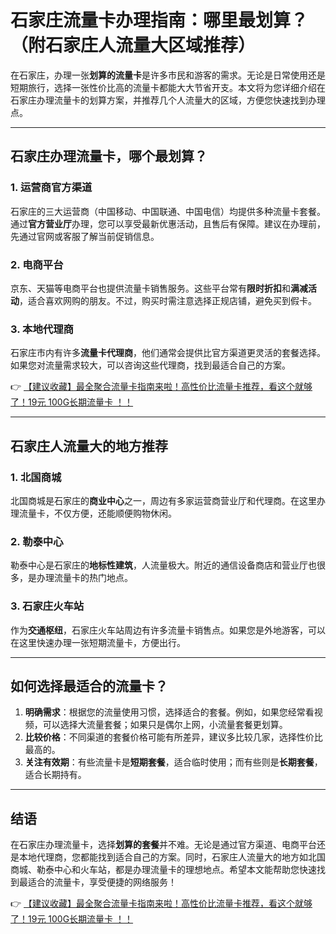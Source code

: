 # 石家庄流量卡办理指南：哪里最划算？（附石家庄人流量大区域推荐）

在石家庄，办理一张**划算的流量卡**是许多市民和游客的需求。无论是日常使用还是短期旅行，选择一张性价比高的流量卡都能大大节省开支。本文将为您详细介绍在石家庄办理流量卡的划算方案，并推荐几个人流量大的区域，方便您快速找到办理点。

---

## 石家庄办理流量卡，哪个最划算？

### 1. 运营商官方渠道
石家庄的三大运营商（中国移动、中国联通、中国电信）均提供多种流量卡套餐。通过**官方营业厅**办理，您可以享受最新优惠活动，且售后有保障。建议在办理前，先通过官网或客服了解当前促销信息。

### 2. 电商平台
京东、天猫等电商平台也提供流量卡销售服务。这些平台常有**限时折扣**和**满减活动**，适合喜欢网购的朋友。不过，购买时需注意选择正规店铺，避免买到假卡。

### 3. 本地代理商
石家庄市内有许多**流量卡代理商**，他们通常会提供比官方渠道更灵活的套餐选择。如果您对流量需求较大，可以咨询这些代理商，找到最适合自己的方案。

👉 [【建议收藏】最全聚合流量卡指南来啦！高性价比流量卡推荐，看这个就够了！19元 100G长期流量卡 ！！](https://bit.ly/Liuliangka)

---

## 石家庄人流量大的地方推荐

### 1. 北国商城
北国商城是石家庄的**商业中心**之一，周边有多家运营商营业厅和代理商。在这里办理流量卡，不仅方便，还能顺便购物休闲。

### 2. 勒泰中心
勒泰中心是石家庄的**地标性建筑**，人流量极大。附近的通信设备商店和营业厅也很多，是办理流量卡的热门地点。

### 3. 石家庄火车站
作为**交通枢纽**，石家庄火车站周边有许多流量卡销售点。如果您是外地游客，可以在这里快速办理一张短期流量卡，方便出行。

---

## 如何选择最适合的流量卡？

1. **明确需求**：根据您的流量使用习惯，选择适合的套餐。例如，如果您经常看视频，可以选择大流量套餐；如果只是偶尔上网，小流量套餐更划算。
2. **比较价格**：不同渠道的套餐价格可能有所差异，建议多比较几家，选择性价比最高的。
3. **关注有效期**：有些流量卡是**短期套餐**，适合临时使用；而有些则是**长期套餐**，适合长期持有。

---

## 结语

在石家庄办理流量卡，选择**划算的套餐**并不难。无论是通过官方渠道、电商平台还是本地代理商，您都能找到适合自己的方案。同时，石家庄人流量大的地方如北国商城、勒泰中心和火车站，都是办理流量卡的理想地点。希望本文能帮助您快速找到最适合的流量卡，享受便捷的网络服务！

👉 [【建议收藏】最全聚合流量卡指南来啦！高性价比流量卡推荐，看这个就够了！19元 100G长期流量卡 ！！](https://bit.ly/Liuliangka)